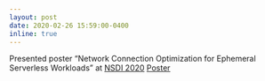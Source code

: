 ```yaml
---
layout: post
date: 2020-02-26 15:59:00-0400
inline: true
---
```


Presented poster “Network Connection Optimization for Ephemeral Serverless Workloads” at [NSDI 2020](https://www.usenix.org/conference/nsdi20) <a href="{{ 'nsdi2020_poster.pdf' | prepend: 'assets/pdf/' | relative_url}}" target="_blank" rel="noopener noreferrer" class="float-right">Poster <i class="fas fa-file-pdf"></i></a>
